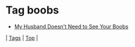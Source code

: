 <!--
title: Tag boobs
date: 2020-06-28T15:26:59.677Z
tags:
-->
# Tag boobs

 * [My Husband Doesn't Need to See Your Boobs](89941910730.md)

| [Tags](tags.md) | [Top](index.md) |
